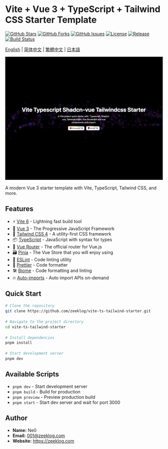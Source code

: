 # Vite + Vue 3 + TypeScript + Tailwind CSS Starter Template

[![GitHub Stars](https://img.shields.io/github/stars/zeeklog/vite-ts-tailwind-starter?style=social)](https://github.com/zeeklog/vite-ts-tailwind-starter/stargazers)
[![GitHub Forks](https://img.shields.io/github/forks/zeeklog/vite-ts-tailwind-starter?style=social)](https://github.com/zeeklog/vite-ts-tailwind-starter/network)
[![GitHub Issues](https://img.shields.io/github/issues/zeeklog/vite-ts-tailwind-starter)](https://github.com/zeeklog/vite-ts-tailwind-starter/issues)
[![License](https://img.shields.io/github/license/zeeklog/vite-ts-tailwind-starter)](https://github.com/zeeklog/vite-ts-tailwind-starter/blob/main/LICENSE)
[![Release](https://img.shields.io/github/v/release/zeeklog/vite-ts-tailwind-starter)](https://github.com/zeeklog/vite-ts-tailwind-starter/releases)
[![Build Status](https://img.shields.io/github/actions/status/zeeklog/vite-ts-tailwind-starter/build.yml)](https://github.com/zeeklog/vite-ts-tailwind-starter/actions)

[English](README.md) | [简体中文](README.cn.md) | [繁體中文](README.hk.md) | [日本語](README.jp.md)

![examples.png](doc/examples.png)

A modern Vue 3 starter template with Vite, TypeScript, Tailwind CSS, and more.

## Features

- ⚡️ [Vite 6](https://vitejs.dev/) - Lightning fast build tool
- 🖖 [Vue 3](https://vuejs.org/) - The Progressive JavaScript Framework
- 🎨 [Tailwind CSS 4](https://tailwindcss.com/) - A utility-first CSS framework
- 📦 [TypeScript](https://www.typescriptlang.org/) - JavaScript with syntax for types
- 📱 [Vue Router](https://router.vuejs.org/) - The official router for Vue.js
- 🗃️ [Pinia](https://pinia.vuejs.org/) - The Vue Store that you will enjoy using
- 🎯 [ESLint](https://eslint.org/) - Code linting utility
- 💖 [Prettier](https://prettier.io/) - Code formatter
- 🛠️ [Biome](https://biomejs.dev/) - Code formatting and linting
- 🔥 [Auto-imports](https://github.com/antfu/unplugin-auto-import) - Auto import APIs on-demand

## Quick Start

```bash
# Clone the repository
git clone https://github.com/zeeklog/vite-ts-tailwind-starter.git

# Navigate to the project directory
cd vite-ts-tailwind-starter

# Install dependencies
pnpm install

# Start development server
pnpm dev
```

## Available Scripts

- `pnpm dev` - Start development server
- `pnpm build` - Build for production
- `pnpm preview` - Preview production build
- `pnpm start` - Start dev server and wait for port 3000

## Author

- **Name:** Ne0
- **Email:** 001@zeeklog.com
- **Website:** https://zeeklog.com